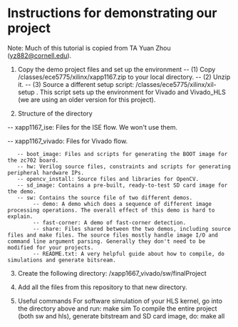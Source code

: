 # Instructions for demonstrating our project

Note: Much of this tutorial is copied from TA Yuan Zhou (yz882@cornell.edu).

1. Copy the demo project files and set up the environment
  -- (1) Copy /classes/ece5775/xilinx/xapp1167.zip to your local directory. 
  -- (2) Unzip it. 
  -- (3) Source a different setup script: /classes/ece5775/xilinx/xil-setup . This script sets up the environment for Vivado and Vivado_HLS (we are using an older version for this project). 

2. Structure of the directory

  -- xapp1167_ise: Files for the ISE flow. We won't use them. 

  -- xapp1167_vivado: Files for Vivado flow. 

       -- boot_image: Files and scripts for generating the BOOT image for the zc702 board. 
       -- hw: Verilog source files, constraints and scripts for generating peripheral hardware IPs. 
       -- opencv_install: Source files and libraries for OpenCV. 
       -- sd_image: Contains a pre-built, ready-to-test SD card image for the demo.
       -- sw: Contains the source file of two different demos. 
            -- demo: A demo which does a sequence of different image processing operations. The overall effect of this demo is hard to explain. 
            -- fast-corner: A demo of fast-corner detection. 
            -- share: Files shared between the two demos, including source files and make files. The source files mostly handle image I/O and command line argument parsing. Generally they don't need to be modified for your projects. 
            -- README.txt: A very helpful guide about how to compile, do simulations and generate bitsream. 

3. Create the following directory:
/xapp1667_vivado/sw/finalProject

4. Add all the files from this repository to that new directory.

5. Useful commands
For software simulation of your HLS kernel, go into the directory above and run:
  make sim
To compile the entire project (both sw and hls), generate bitstream and SD card image, do:
  make all


